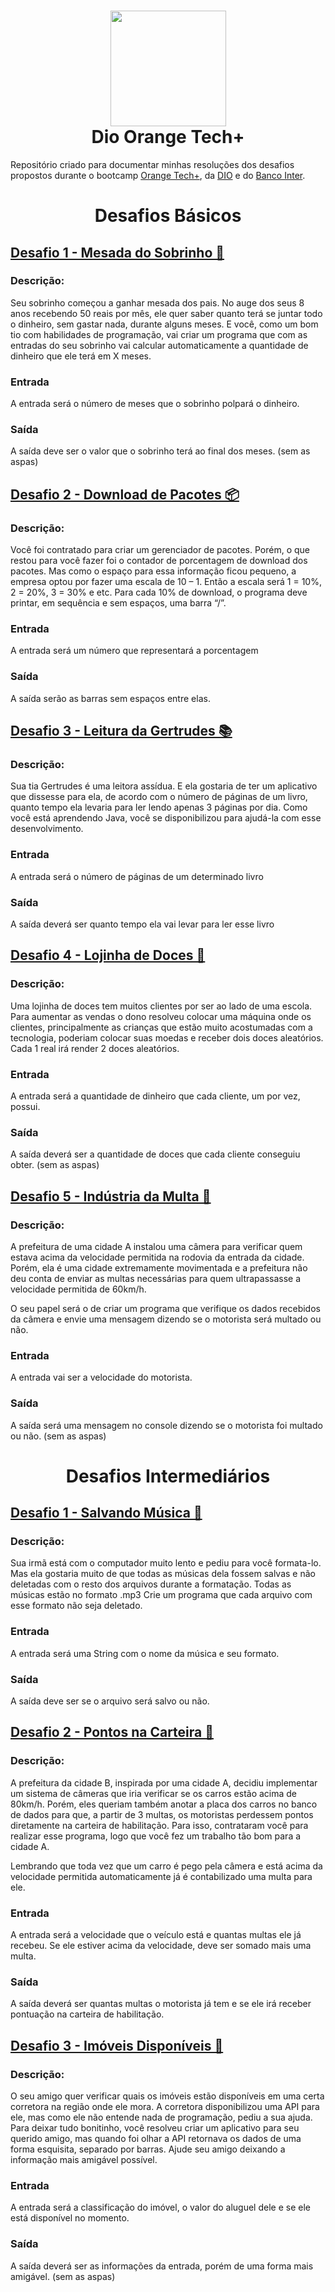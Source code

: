 <h1 align="center"><img src="https://media.discordapp.net/attachments/850914965824077844/1062443660031045723/5443980d-31cb-4a9f-8dbd-065773810c04.png" height="185" width="185"><br />Dio Orange Tech+</h1>

Repositório criado para documentar minhas resoluções dos desafios propostos durante o bootcamp [Orange Tech+](https://web.dio.me/track/orange-tech-backend), da [DIO](https://www.dio.me/) e do [Banco Inter](https://www.bancointer.com.br/).


<h1 align="center"<br /> Desafios Básicos </h1>

## [Desafio 1 - Mesada do Sobrinho 💸](https://github.com/GabIkejima/dio-orange-tech/blob/main/Desafios%20b%C3%A1sicos/DesafioMesadaSobrinho.java)
### Descrição:
Seu sobrinho começou a ganhar mesada dos pais. No auge dos seus 8 anos recebendo 50 reais por mês, ele quer saber quanto terá se juntar todo o dinheiro, sem gastar nada, durante alguns meses. E você, como um bom tio com habilidades de programação, vai criar um programa que com as entradas do seu sobrinho vai calcular automaticamente a quantidade de dinheiro que ele terá em X meses.

### Entrada
A entrada será o número de meses que o sobrinho polpará o dinheiro.

### Saída
A saída deve ser o valor que o sobrinho terá ao final dos meses. (sem as aspas)




## [Desafio 2 - Download de Pacotes 📦](https://github.com/GabIkejima/dio-orange-tech/blob/main/Desafios%20b%C3%A1sicos/DesafioDownloadPacotes.java)
### Descrição:
Você foi contratado para criar um gerenciador de pacotes. Porém, o que restou para você fazer foi o contador de porcentagem de download dos pacotes. Mas como o espaço para essa informação ficou pequeno, a empresa optou por fazer uma escala de 10 – 1. Então a escala será 1 = 10%, 2 = 20%, 3 = 30% e etc.
Para cada 10% de download, o programa deve printar, em sequência e sem espaços, uma barra “/”.

### Entrada
A entrada será um número que representará a porcentagem

### Saída
A saída serão as barras sem espaços entre elas. 

## [Desafio 3 - Leitura da Gertrudes 📚](https://github.com/GabIkejima/dio-orange-tech/blob/main/Desafios%20b%C3%A1sicos/DesafioLeituraGertrudes.java)
### Descrição:
Sua tia Gertrudes é uma leitora assídua. E ela gostaria de ter um aplicativo que dissesse para ela, de acordo com o número de páginas de um livro, quanto tempo ela levaria para ler lendo apenas 3 páginas por dia. Como você está aprendendo Java, você se disponibilizou para ajudá-la com esse desenvolvimento.

### Entrada
A entrada será o número de páginas de um determinado livro

### Saída
A saída deverá ser quanto tempo ela vai levar para ler esse livro

## [Desafio 4 - Lojinha de Doces 🍭](https://github.com/GabIkejima/dio-orange-tech/blob/main/Desafios%20b%C3%A1sicos/LojinhaDoces.java)
### Descrição:
Uma lojinha de doces tem muitos clientes por ser ao lado de uma escola. Para aumentar as vendas o dono resolveu colocar uma máquina onde os clientes, principalmente as crianças que estão muito acostumadas com a tecnologia, poderiam colocar suas moedas e receber dois doces aleatórios. Cada 1 real irá render 2 doces aleatórios.

### Entrada
A entrada será a quantidade de dinheiro que cada cliente, um por vez, possui.

### Saída
A saída deverá ser a quantidade de doces que cada cliente conseguiu obter. (sem as aspas)

## [Desafio 5 - Indústria da Multa 🚗](https://github.com/GabIkejima/dio-orange-tech/blob/main/Desafios%20b%C3%A1sicos/IndustriaMulta.java)
### Descrição:
A prefeitura de uma cidade A instalou uma câmera para verificar quem estava acima da velocidade permitida na rodovia da entrada da cidade. Porém, ela é uma cidade extremamente movimentada e a prefeitura não deu conta de enviar as multas necessárias para quem ultrapassasse a velocidade permitida de 60km/h.

O seu papel será o de criar um programa que verifique os dados recebidos da câmera e envie uma mensagem dizendo se o motorista será multado ou não.

### Entrada
A entrada vai ser a velocidade do motorista.

### Saída
A saída será uma mensagem no console dizendo se o motorista foi multado ou não. (sem as aspas)

<h1 align="center"<br /> Desafios Intermediários </h1>

## [Desafio 1 - Salvando Música 🎵](https://github.com/GabIkejima/dio-orange-tech/blob/main/Desafios%20Intermedi%C3%A1rios/SalvandoM%C3%BAsicas.java)
### Descrição:
Sua irmã está com o computador muito lento e pediu para você formata-lo. Mas ela gostaria muito de que todas as músicas dela fossem salvas e não deletadas com o resto dos arquivos durante a formatação. Todas as músicas estão no formato .mp3
Crie um programa que cada arquivo com esse formato não seja deletado.

### Entrada
A entrada será uma String com o nome da música e seu formato.

### Saída
A saída deve ser se o arquivo será salvo ou não.


## [Desafio 2 - Pontos na Carteira 🚙](https://github.com/GabIkejima/dio-orange-tech/blob/main/Desafios%20Intermedi%C3%A1rios/PontosCarteira.java)
### Descrição:
A prefeitura da cidade B, inspirada por uma cidade A, decidiu implementar um sistema de câmeras que iria verificar se os carros estão acima de 80km/h. Porém, eles queriam também anotar a placa dos carros no banco de dados para que, a partir de 3 multas, os motoristas perdessem pontos diretamente na carteira de habilitação. Para isso, contrataram você para realizar esse programa, logo que você fez um trabalho tão bom para a cidade A.

Lembrando que toda vez que um carro é pego pela câmera e está acima da velocidade permitida automaticamente já é contabilizado uma multa para ele.

### Entrada
A entrada será a velocidade que o veículo está e quantas multas ele já recebeu. Se ele estiver acima da velocidade, deve ser somado mais uma multa.

### Saída
A saída deverá ser quantas multas o motorista já tem e se ele irá receber pontuação na carteira de habilitação.



## [Desafio 3 - Imóveis Disponíveis 🏡](https://github.com/GabIkejima/dio-orange-tech/blob/main/Desafios%20Intermedi%C3%A1rios/Im%C3%B3veisDispon%C3%ADveis.java)
### Descrição:
O seu amigo quer verificar quais os imóveis estão disponíveis em uma certa corretora na região onde ele mora. A corretora disponibilizou uma API para ele, mas como ele não entende nada de programação, pediu a sua ajuda. Para deixar tudo bonitinho, você resolveu criar um aplicativo para seu querido amigo, mas quando foi olhar a API retornava os dados de uma forma esquisita, separado por barras. Ajude seu amigo deixando a informação mais amigável possível.

### Entrada
A entrada será a classificação do imóvel, o valor do aluguel dele e se ele está disponível no momento.

### Saída
A saída deverá ser as informações da entrada, porém de uma forma mais amigável. (sem as aspas)
